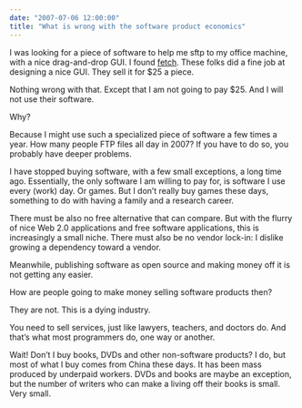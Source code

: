 ```yaml
---
date: "2007-07-06 12:00:00"
title: "What is wrong with the software product economics"
---
```




I was looking for a piece of software to help me sftp to my office machine, with a nice drag-and-drop GUI. I found [fetch](http://fetchsoftworks.com). These folks did a fine job at designing a nice GUI. They sell it for $25 a piece.

Nothing wrong with that. Except that I am not going to pay $25. And I will not use their software.

Why?

Because I might use such a specialized piece of software a few times a year. How many people FTP files all day in 2007? If you have to do so, you probably have deeper problems.

I have stopped buying software, with a few small exceptions, a long time ago. Essentially, the only software I am willing to pay for, is software I use every (work) day. Or games. But I don&rsquo;t really buy games these days, something to do with having a family and a research career.

There must be also no free alternative that can compare. But with the flurry of nice Web 2.0 applications and free software applications, this is increasingly a small niche. There must also be no vendor lock-in: I dislike growing a dependency toward a vendor.

Meanwhile, publishing software as open source and making money off it is not getting any easier.

How are people going to make money selling software products then?

They are not. This is a dying industry.

You need to sell services, just like lawyers, teachers, and doctors do. And that&rsquo;s what most programmers do, one way or another.

Wait! Don&rsquo;t I buy books, DVDs and other non-software products? I do, but most of what I buy comes from China these days. It has been mass produced by underpaid workers. DVDs and books are maybe an exception, but the number of writers who can make a living off their books is small. Very small.

